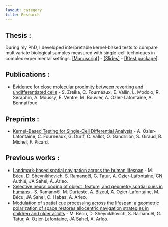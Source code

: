 ```yaml
---
layout: category
title: Research
---
```



## Thesis : 
During my PhD, I developed interpretable kernel-based tests to compare multivariate biological samples measured with single-cell techniques in complex experimental settings. <a href="{{ '/assets/pdf/these/manuscript_These_AOL.pdf' | prepend: site.baseurl | prepend: site.url }}">[Manuscript]</a> - <a href="{{ '/assets/pdf/these/manuscript_These_AOL.pdf' | prepend: site.baseurl | prepend: site.url }}">[Slides]</a> - [[Ktest package]](https://github.com/LMJL-Alea/ktest). 

## Publications : 
- [Evidence for close molecular proximity between reverting and undifferentiated cells](https://link.springer.com/article/10.1186/s12915-022-01363-7) - S. Zreika, C. Fourneaux, E. Vallin, L. Modolo, R. Seraphin, A. Moussy, E. Ventre, M. Bouvier, A. Ozier-Lafontaine, A. Bonnaffoux

## Preprints :
- [Kernel-Based Testing for Single-Cell Differential Analysis](https://arxiv.org/abs/2307.08509) - A. Ozier-Lafontaine, C. Fourneaux, G. Durif, C. Vallot, O. Gandrillon, S. Giraud, B. Michel, F. Picard.

## Previous works : 

- [Landmark-based spatial navigation across the human lifespan](https://elifesciences.org/articles/81318) - M. Bécu, D. Sheynikhovich, S. Ramanoël, G. Tatur, A. Ozier-Lafontaine, CN Authié, JA Sahel, A. Arleo.
- [Selective neural coding of object, feature, and geometry spatial cues in humans](https://onlinelibrary.wiley.com/doi/full/10.1002/hbm.26002) - S. Ramanoël, M. Durteste, A. Bizeul, A. Ozier-Lafontaine, M. Bécu, JA Sahel, C. Habas, A. Arleo.
- [Modulation of spatial cue processing across the lifespan: a geometric polarization of space restores allocentric navigation strategies in children and older adults](https://www.biorxiv.org/content/10.1101/2020.02.12.945808v2.abstract) - M. Bécu, D. Sheynikhovich, S. Ramanoël, G. Tatur, A. Ozier-Lafontaine, JA Sahel, A. Arleo. 

